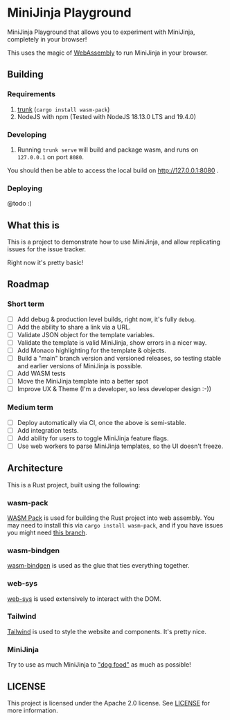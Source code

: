 # MiniJinja Playground

MiniJinja Playground that allows you to experiment with MiniJinja, completely in your browser!

This uses the magic of [WebAssembly](https://webassembly.org/) to run MiniJinja in your browser.

## Building
### Requirements
1. [trunk](https://github.com/thedodd/trunk) (`cargo install wasm-pack`)
2. NodeJS with npm (Tested with NodeJS 18.13.0 LTS and 19.4.0)

### Developing
1. Running `trunk serve` will build and package wasm, and runs on `127.0.0.1` on port `8080`.

You should then be able to access the local build on http://127.0.0.1:8080 .

### Deploying
@todo :)

## What this is
This is a project to demonstrate how to use MiniJinja, and allow replicating issues for the issue tracker.

Right now it's pretty basic!

## Roadmap
### Short term
- [ ] Add debug & production level builds, right now, it's fully `debug`.
- [ ] Add the ability to share a link via a URL.
- [ ] Validate JSON object for the template variables.
- [ ] Validate the template is valid MiniJinja, show errors in a nicer way.
- [ ] Add Monaco highlighting for the template & objects.
- [ ] Build a "main" branch version and versioned releases, so testing stable and earlier versions of MiniJinja is possible.
- [ ] Add WASM tests
- [ ] Move the MiniJinja template into a better spot
- [ ] Improve UX & Theme (I'm a developer, so less developer design :-))

### Medium term
- [ ] Deploy automatically via CI, once the above is semi-stable.
- [ ] Add integration tests.
- [ ] Add ability for users to toggle MiniJinja feature flags.
- [ ] Use web workers to parse MiniJinja templates, so the UI doesn't freeze.

## Architecture
This is a Rust project, built using the following:

### wasm-pack
[WASM Pack](https://github.com/rustwasm/wasm-pack) is used for building the Rust project into web assembly.
You may need to install this via `cargo install wasm-pack`,  and if you have issues you might need
[this branch](https://github.com/rustwasm/wasm-pack/pull/1188).

### wasm-bindgen
[wasm-bindgen](https://github.com/rustwasm/wasm-bindgen) is used as the glue that ties everything together.

### web-sys
[web-sys](https://github.com/rustwasm/wasm-bindgen/tree/main/crates/web-sys) is used extensively to interact with the DOM.

### Tailwind
[Tailwind](https://tailwindcss.com/) is used to style the website and components. It's pretty nice.

### MiniJinja
Try to use as much MiniJinja to ["dog food"](https://en.wikipedia.org/wiki/Eating_your_own_dog_food) as much as possible!

## LICENSE
This project is licensed under the Apache 2.0 license. See [LICENSE](LICENSE) for more information.